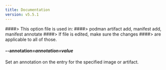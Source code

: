 ```yaml
---
title: Documentation
version: v5.5.1
---
```


####> This option file is used in:
####>   podman artifact add, manifest add, manifest annotate
####> If file is edited, make sure the changes
####> are applicable to all of those.
#### **--annotation**=*annotation=value*

Set an annotation on the entry for the specified image or artifact.
